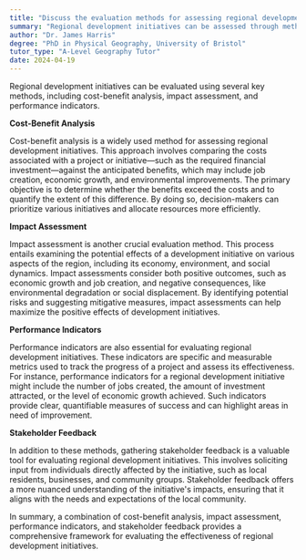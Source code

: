 ```yaml
---
title: "Discuss the evaluation methods for assessing regional development initiatives"
summary: "Regional development initiatives can be assessed through methods such as cost-benefit analysis, impact assessment, and performance indicators."
author: "Dr. James Harris"
degree: "PhD in Physical Geography, University of Bristol"
tutor_type: "A-Level Geography Tutor"
date: 2024-04-19
---
```


Regional development initiatives can be evaluated using several key methods, including cost-benefit analysis, impact assessment, and performance indicators.

**Cost-Benefit Analysis**

Cost-benefit analysis is a widely used method for assessing regional development initiatives. This approach involves comparing the costs associated with a project or initiative—such as the required financial investment—against the anticipated benefits, which may include job creation, economic growth, and environmental improvements. The primary objective is to determine whether the benefits exceed the costs and to quantify the extent of this difference. By doing so, decision-makers can prioritize various initiatives and allocate resources more efficiently.

**Impact Assessment**

Impact assessment is another crucial evaluation method. This process entails examining the potential effects of a development initiative on various aspects of the region, including its economy, environment, and social dynamics. Impact assessments consider both positive outcomes, such as economic growth and job creation, and negative consequences, like environmental degradation or social displacement. By identifying potential risks and suggesting mitigative measures, impact assessments can help maximize the positive effects of development initiatives.

**Performance Indicators**

Performance indicators are also essential for evaluating regional development initiatives. These indicators are specific and measurable metrics used to track the progress of a project and assess its effectiveness. For instance, performance indicators for a regional development initiative might include the number of jobs created, the amount of investment attracted, or the level of economic growth achieved. Such indicators provide clear, quantifiable measures of success and can highlight areas in need of improvement.

**Stakeholder Feedback**

In addition to these methods, gathering stakeholder feedback is a valuable tool for evaluating regional development initiatives. This involves soliciting input from individuals directly affected by the initiative, such as local residents, businesses, and community groups. Stakeholder feedback offers a more nuanced understanding of the initiative's impacts, ensuring that it aligns with the needs and expectations of the local community. 

In summary, a combination of cost-benefit analysis, impact assessment, performance indicators, and stakeholder feedback provides a comprehensive framework for evaluating the effectiveness of regional development initiatives.
    